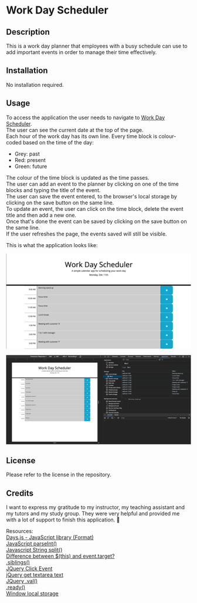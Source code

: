 # Work Day Scheduler

## Description

This is a work day planner that employees with a busy schedule can use to add important events in order to manage their time effectively.

## Installation
No installation required.

## Usage
To access the application the user needs to navigate to [Work Day Scheduler](https://naike-b.github.io/Work-Day-Scheduler/).  
The user can see the current date at the top of the page.  
Each hour of the work day has its own line. Every time block is colour-coded based on the time of the day:
- Grey: past
- Red: present
- Green: future  

The colour of the time block is updated as the time passes.  
The user can add an event to the planner by clicking on one of the time blocks and typing the title of the event.  
The user can save the event entered, to the browser's local storage by clicking on the save button on the same line.  
To update an event, the user can click on the time block, delete the event title and then add a new one.  
Once that's done the event can be saved by clicking on the save button on the same line.  
If the user refreshes the page, the events saved will still be visible.

This is what the application looks like:

![Scheduler application](assets/images/planner-application.png)  

![Scheduler application with Open dev tools](/assets/images/planner-saved-events.png)  

## License
Please refer to the license in the repository.

## Credits

I want to express my gratitude to my instructor, my teaching assistant and my tutors and my study group. They were very helpful and provided me with a lot of support to finish this application. 🚀

Resources:  
[Days.js - JavaScript library (Format)](https://day.js.org/docs/en/display/format#docsNav)  
[JavaScript parseInt()](https://www.w3schools.com/JSREF/jsref_parseint.asp)  
[Javascript String split()](https://www.javascripttutorial.net/javascript-string-split/)  
[Difference between $(this) and event.target?](https://stackoverflow.com/questions/12077859/difference-between-this-and-event-target)  
[.siblings()](https://api.jquery.com/siblings/#siblings-selector)  
[JQuery Click Event](https://api.jquery.com/click/#on-)  
[jQuery get textarea text](https://stackoverflow.com/questions/144810/jquery-get-textarea-text)  
[JQuery .val()](https://api.jquery.com/val/#val)  
[.ready()](https://api.jquery.com/ready/#ready-handler)  
[Window local storage](https://www.w3schools.com/jsref/prop_win_localstorage.asp)  


